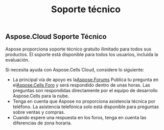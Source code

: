 ﻿---
title: Soporte técnico
second_title: Aspose.Cells Cloud Documen
type: docs
url: /es/technical-support/
description: Aspose.Cells La nube admite Excel para crear, convertir, fusionar, dividir, proteger, operar objetos internos, etc.
weight: 80
---
## **Aspose.Cloud Soporte Técnico**
Aspose proporciona soporte técnico gratuito ilimitado para todos sus productos. El soporte está disponible para todos los usuarios, incluida la evaluación.

Si necesita ayuda con Aspose.Cells Cloud, considere lo siguiente:

-  La principal vía de apoyo es la[Aspose.Forums](http://forum.aspose.cloud/) Publica tu pregunta en el[Aspose.Cells Foro](https://forum.aspose.cloud/c/cells) y será respondido dentro de unas horas. Las preguntas son respondidas directamente por el equipo de desarrollo Aspose.Cells para la nube.
- Tenga en cuenta que Aspose no proporciona asistencia técnica por teléfono. La asistencia telefónica solo está disponible para preguntas sobre ventas y compras.
- Cuando espere una respuesta en los foros, tenga en cuenta las diferencias de zona horaria.


